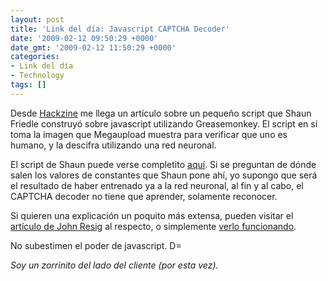 ```yaml
---
layout: post
title: 'Link del día: Javascript CAPTCHA Decoder'
date: '2009-02-12 09:50:29 +0000'
date_gmt: '2009-02-12 11:50:29 +0000'
categories:
- Link del día
- Technology
tags: []
---
```


Desde [Hackzine](http://www.hackszine.com/blog/archive/2009/01/javascript_captcha_decoder.html?CMP=OTC-7G2N43923558) me llega un artículo sobre un pequeño script que Shaun Friedle construyó sobre javascript utilizando Greasemonkey. El script en sí toma la imagen que Megaupload muestra para verificar que uno es humano, y la descifra utilizando una red neuronal.

El script de Shaun puede verse completito [aquí](http://userscripts.org/scripts/review/38736). Si se preguntan de dónde salen los valores de constantes que Shaun pone ahí, yo supongo que será el resultado de haber entrenado ya a la red neuronal, al fin y al cabo, el CAPTCHA decoder no tiene que aprender, solamente reconocer.

Si quieren una explicación un poquito más extensa, pueden visitar el [artículo de John  Resig](http://ejohn.org/blog/ocr-and-neural-nets-in-javascript/) al respecto, o simplemente [verlo funcionando](http://herecomethelizards.co.uk/mu_captcha/).

No subestimen el poder de javascript. D=

_Soy un zorrinito del lado del cliente (por esta vez)._
